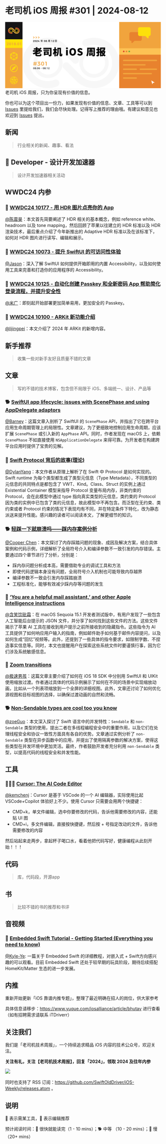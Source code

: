 # 老司机 iOS 周报 #301 | 2024-08-12

![ios-weekly](https://github.com/SwiftOldDriver/iOS-Weekly/blob/master/assets/weekly-header/301.jpg?raw=true)
老司机 iOS 周报，只为你呈现有价值的信息。

你也可以为这个项目出一份力，如果发现有价值的信息、文章、工具等可以到 [Issues](https://github.com/SwiftOldDriver/iOS-Weekly/issues) 里提给我们，我们会尽快处理。记得写上推荐的理由哦。有建议和意见也欢迎到 [Issues](https://github.com/SwiftOldDriver/iOS-Weekly/issues) 提出。

## 新闻

> 行业相关的新闻、趣事、看法

##  Developer - 设计开发加速器

> 设计开发加速器相关活动

## WWDC24 内参

### 🌟 [WWDC24 10177 - 用 HDR 图片点亮你的 App](https://xiaozhuanlan.com/topic/3465798021)

[@陈震昊](https://github.com/szzxczh1996)：本文首先简要阐述了 HDR 相关的基本概念，例如 reference white、headroom 以及 tone mapping，然后回顾了苹果以往建立的 HDR 标准以及 HDR 渲染技术，最后重点介绍了今年新推出的 Adaptive HDR 标准以及在该标准下，如何对 HDR 图片进行读写、编辑和展示。

###  🌟 [WWDC24 10073 - 提升 SwiftUI 的可访问性体验](https://xiaozhuanlan.com/topic/7683249501)

[@Jason](https://github.com/pujiaxin33)：深入了解 SwiftUI 如何提供开箱即用的内置 Accessibility，以及如何使用工具来完善和打造你的应用程序的 Accessibility。

### 🌟 [WWDC24 10125 - 自动化创建 Passkey 和全新密码 App 帮助简化登录流程，并提升安全性](https://xiaozhuanlan.com/topic/6145027938)

[@米广](https://github.com/yz06276)：即刻起开始部署更加简单易用，更加安全的 Passkey。

### 🌟 [WWDC24 10100 - ARKit 新功能介绍](https://xiaozhuanlan.com/topic/1830462795)

[@lijingpei](https://github.com/lijingpei2016)：本文介绍了 2024 年 ARKit 的新增内容。

## 新手推荐

> 收集一些对新手友好且质量不错的文章

## 文章

> 写的不错的技术博客，包含但不局限于 iOS、多端统一、设计、产品等

### 🐕 [SwiftUI app lifecycle: issues with ScenePhase and using AppDelegate adaptors](https://www.jessesquires.com/blog/2024/06/29/swiftui-scene-phase/)

[@Barney](https://github.com/BarneyZhaoooo)：这篇文章入剖析了 SwiftUI 的 `ScenePhase` API，并指出了它在跨平台应用生命周期管理上的局限性。文章建议，为了更细致地控制应用生命周期，应该扩展 `ScenePhase` 或引入新的 `AppPhase` API。同时，作者发现在 macOS 上，依赖 `ScenePhase` 不如直接使用 `NSApplicationDelegate` 来得可靠。为开发者在构建跨平台应用时提供了宝贵的见解。

### 🐎 [Swift Protocol 背后的故事(理论)](https://zxfcumtcs.github.io/2022/02/04/SwiftProtocol2/)

[@DylanYang](https://github.com/Dylan19Yang)：本文作者从原理上解析了在 Swift 中 Protocol 是如何实现的。Swift runtime 为每个类型都生成了类型元信息（Type Metadata），不同类型的元信息的共同特点是都包含了 VWT、Kind。Class、Struct 的实例上通过 Existential Container 模型来指导 Protocol 变量布局内存，非类约束的 Protocol，会在此模型中通过 type 指向真实类型的元信息，类约束的 Protocol 因为类的实例中已包含了类的元信息，故此模型中不再包含。而泛型在无约束、类约束或者 Protocol 约束的情况下表现均有不同，并在特定条件下特化，改为静态派送来提升性能。感兴趣的读者可以阅读本文，了解更细节的知识。

### 🐕 [轻踩一下就崩溃吗——踩内存案例分析](https://mp.weixin.qq.com/s/9OCFb2cH-H5zbaIT5VAS9w)

[@Cooper Chen](https://github.com/cjlcooper)：本文探讨了内存踩踏问题的现象、成因及解决方案，结合具体案例和代码示例，详细解析了全局符号介入和编译参数不一致引发的内存错误。主要通过四个章节进行了分析，分别是：
- 踩内存问题分析成本高，需要借助专业的调试工具和方法
- 即使代码逻辑本身没有问题，全局符号介入机制也可能导致内存越界
- 编译参数不一致会引发内存踩踏崩溃
- 工程标准化，能够有效减少踩内存等问题的发生

### 🐎 [‘You are a helpful mail assistant,’ and other Apple Intelligence instructions](https://www.theverge.com/2024/8/5/24213861/apple-intelligence-instructions-macos-15-1-sequoia-beta)

[@含笑饮砒霜](https://weibo.com/chinafishnews/)：在 macOS Sequoia 15.1 开发者测试版中，有用户发现了一些包含人工智能后台提示的 JSON 文件，并分享了如何找到这些文件的方法。这些文件揭示了苹果 AI 工具在接收到用户提示之前所接收到的隐藏指令。这些指令为 AI 工具提供了如何响应用户输入的指南，例如邮件助手如何基于邮件内容提问，以及如何生成“回忆”视频等。此外，还提到了一些具体的指令要求，如限制字数、不捏造事实信息等。同时，本文也提醒用户在探索这些系统文件时要谨慎行事，因为它们涉及系统敏感信息。

### 🐎 [Zoom transitions](https://douglashill.co/zoom-transitions/)

[@极速男孩](https://github.com/ztlyyznf001/)：这篇文章主要介绍了如何在 iOS 18 SDK 中分别用 SwiftUI 和 UIKit 使用缩放过渡。作者通过具体的代码示例展示了如何在不同的场景中实现缩放动画，比如从一个列表项缩放到一个全屏的详细视图。此外，文章还讨论了如何优化源视图和目标视图的选择，以确保过渡动画的自然和流畅。

### 🐕 [Non-Sendable types are cool too you know ](https://www.massicotte.org/non-sendable)

[@zoeGuo](https://github.com/zoeGuo)：本文深入探讨了 Swift 语言中的并发特性：`Sendable` 和 `non-Sendable` 类型的使用，提出二者在多线程编程安全中的重要作用，以及它们在处理线程安全和协议一致性方面具有各自的优势。文章通过实例分析了 `non-Sendable` 类型在异步函数中的应用，并提出了使用隔离参数的解决方案，使得这些类型在并发环境中更加灵活。最终，作者鼓励开发者充分利用 `non-Sendable` 类型，以提高代码的线程安全和并发性能。

## 工具

### 🌟🌟🌟 [Cursor: The AI Code Editor](https://www.cursor.com/)

[@kemchenj](https://kemchenj.github.io/)：Cursor 是基于 VSCode 的一个 AI 编辑器，实际使用比起 VSCode+Copilot 体验好上不少。使用 Cursor 只需要会用两个快捷键：

- CMD+k，单文件编辑，选中你要修改的代码，告诉他需要修改的内容，还能贴 UI 图
- CMD+i，多文件编辑，直接按快捷键，然后按 + 号指定改动的文件，告诉他需要修改的内容

然后站起来走两步，拿起杯子喝口水，看着他把代码写好，健康编程从此刻开始！！！

## 代码

> 库，代码段，开源app

## 书

> 比较不错的书的推荐和书评

## 音视频

### 🐢 [Embedded Swift Tutorial - Getting Started (Everything you need to know)](https://blog.supereasyapps.com/embedded-swift-tutorial-getting-started-everything-you-need-to-know/)

[@Kyle-Ye](https://github.com/Kyle-Ye): 一篇关于 Embedded Swift 的详细教程，对嵌入式 + Swift方向感兴趣的可以观看。目前 Embedded Swift 还处于较早期的玩具阶段，期待后续搭配 HomeKit/Matter 生态的进一步发展。

## 内推

重新开始更新「iOS 靠谱内推专题」，整理了最近明确在招人的岗位，供大家参考

具体信息请移步：https://www.yuque.com/iosalliance/article/bhutav 进行查看（如有招聘需求请联系 iTDriverr）

## 关注我们

我们是「老司机技术周报」，一个持续追求精品 iOS 内容的技术公众号，欢迎关注。

**关注有礼，关注【老司机技术周报】，回复「2024」，领取 2024 及往年内参**

![](https://github.com/SwiftOldDriver/iOS-Weekly/blob/master/assets/qrcode_for_wechat.jpg?raw=true)

同时也支持了 RSS 订阅：https://github.com/SwiftOldDriver/iOS-Weekly/releases.atom 。

## 说明

🚧 表示需某工具，🌟 表示编辑推荐

预计阅读时间：🐎 很快就能读完（1 - 10 mins）；🐕 中等 （10 - 20 mins）；🐢 慢（20+ mins）
